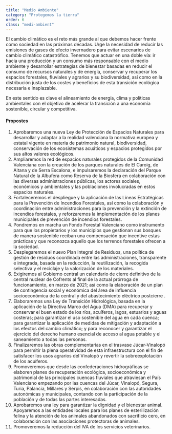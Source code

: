 ```yaml
---
title: "Medio Ambiente"
category: "Protegemos la tierra"
order: 6
class: "medi-ambient"
---
```


<div class="programa-intro">

El cambio climático es el reto más grande al que debemos hacer frente como sociedad en las próximas décadas. Urge la necesidad de reducir las emisiones de gases de efecto invernadero para evitar escenarios de cambio climático catastrófico. Tenemos que actuar en una doble vía: ir hacia una producción y un consumo más responsable con el medio ambiente y desarrollar estrategias de bienestar basadas en reducir el consumo de recursos naturales y de energía, conservar y recuperar los espacios forestales, fluviales y agrarios y su biodiversidad, así como en la distribución justa de los costes y beneficios de esta transición ecológica necesaria e inaplazable.		

En este sentido es clave el alineamiento de energía, clima y políticas ambientales con el objetivo de acelerar la transición a una economía sostenible, circular y competitiva.

</div>

<div class="programa-box">

#### Propostes

1.	Aprobaremos una nueva Ley de Protección de Espacios Naturales para desarrollar y adaptar a la realidad valenciana la normativa europea y estatal vigente en materia de patrimonio natural, biodiversidad, conservación de los ecosistemas acuáticos y espacios protegidos por sus altos valores ecológicos.
2.	Ampliaremos la red de espacios naturales protegidos de la Comunidad Valenciana con la creación de los parques naturales de El Caroig, de Aitana y de Serra Escalona, e impulsaremos la declaración del Parque Natural de la Albufera como Reserva de la Biosfera en colaboración con las diversas administraciones públicas, los actores sociales, económicos y ambientales y las poblaciones involucradas en estos espacios naturales.	
3.	Fortaleceremos el despliegue y la aplicación de las Líneas Estratégicas para la Prevención de Incendios Forestales, así como la colaboración y coordinación entre administraciones para la prevención y la extinción de incendios forestales, y reforzaremos la implementación de los planes municipales de prevención de incendios forestales.	
4.	Pondremos en marcha un Fondo Forestal Valenciano como instrumento para que los propietarios y los municipios que gestionan sus bosques de manera sostenible reciban una compensación que incentive estas prácticas y que reconozca aquello que los terrenos forestales ofrecen a la sociedad.
5.	Desplegaremos el nuevo Plan Integral de Residuos, una política de gestión de residuos coordinada entre las administraciones, transparente e integrada, basada en la reducción, la reutilización, la recogida selectiva y el reciclaje y la valorización de los materiales.	
6.	Exigiremos al Gobierno central un calendario de cierre definitivo de la central nuclear de Cofrents al final de la actual prórroga de funcionamiento, en marzo de 2021; así como la elaboración de un plan de contingencia social y económica del área de influencia socioeconómica de la central y del abastecimiento eléctrico postcierre	.
7.	Elaboraremos una Ley de Transición Hidrológica, basada en la aplicación de la Directiva Marco del Agua (DMA) para recuperar y conservar el buen estado de los ríos, acuíferos, lagos, estuarios y aguas costeras; para garantizar el uso sostenible del agua en cada cuenca; para garantizar la aplicación de medidas de mitigación y adaptación a los efectos del cambio climático; y para reconocer y garantizar el ejercicio del derecho humano esencial de acceso al agua potable y el saneamiento a todas las personas.
8.	Finalizaremos las obras complementarias en el trasvase Júcar-Vinalopó para permitir la plena operatividad de esta infraestructura con el fin de satisfacer los usos agrarios del Vinalopó y revertir la sobreexplotación de los acuíferos.	
9.	Promoveremos que desde las confederaciones hidrográficas se elaboren planes de recuperación ecológica, socioeconómica y patrimonial de las principales cuencas fluviales que atraviesan el País Valenciano empezando por las cuencas del Júcar, Vinalopó, Segura, Turia, Palancia, Millares y Serpis, en colaboración con las autoridades autonómicas y municipales, contando con la participación de la población y de todas las partes interesadas.
10.	Aprobaremos una ley para garantizar la dignidad y el bienestar animal. Apoyaremos a las entidades locales para los planes de esterilización felina y la atención de los animales abandonados con sacrificio cero, en colaboración con las asociaciones protectoras de animales.
11.	Promoveremos la reducción del IVA de los servicios veterinarios.

</div>
